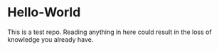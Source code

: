 Hello-World
===========

This is a test repo. Reading anything in here could result in the loss of knowledge you already have.

